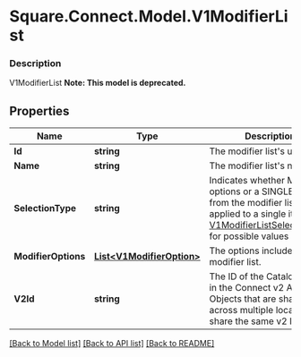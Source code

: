 # Square.Connect.Model.V1ModifierList

### Description

V1ModifierList
**Note: This model is deprecated.**

## Properties

Name | Type | Description | Notes
------------ | ------------- | ------------- | -------------
**Id** | **string** | The modifier list&#39;s unique ID. | [optional] 
**Name** | **string** | The modifier list&#39;s name. | [optional] 
**SelectionType** | **string** | Indicates whether MULTIPLE options or a SINGLE option from the modifier list can be applied to a single item. See [V1ModifierListSelectionType](#type-v1modifierlistselectiontype) for possible values | [optional] 
**ModifierOptions** | [**List&lt;V1ModifierOption&gt;**](V1ModifierOption.md) | The options included in the modifier list. | [optional] 
**V2Id** | **string** | The ID of the CatalogObject in the Connect v2 API. Objects that are shared across multiple locations share the same v2 ID. | [optional] 



[[Back to Model list]](../README.md#documentation-for-models) [[Back to API list]](../README.md#documentation-for-api-endpoints) [[Back to README]](../README.md)


